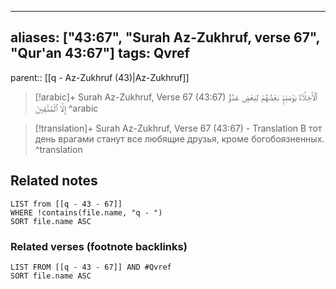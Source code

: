 
---
aliases: ["43:67", "Surah Az-Zukhruf, verse 67", "Qur'an 43:67"]
tags: Qvref
---

parent:: [[q - Az-Zukhruf (43)|Az-Zukhruf]]

> [!arabic]+ Surah Az-Zukhruf, Verse 67 (43:67)
> <span class="quran-arabic">ٱلْأَخِلَّآءُ يَوْمَئِذٍۭ بَعْضُهُمْ لِبَعْضٍ عَدُوٌّ إِلَّا ٱلْمُتَّقِينَ</span>
^arabic

> [!translation]+ Surah Az-Zukhruf, Verse 67 (43:67) - Translation
> В тот день врагами станут все любящие друзья, кроме богобоязненных.
^translation



## Related notes
```dataview
LIST from [[q - 43 - 67]]
WHERE !contains(file.name, "q - ")
SORT file.name ASC
```

### Related verses (footnote backlinks)
```dataview
LIST FROM [[q - 43 - 67]] AND #Qvref
SORT file.name ASC
```

